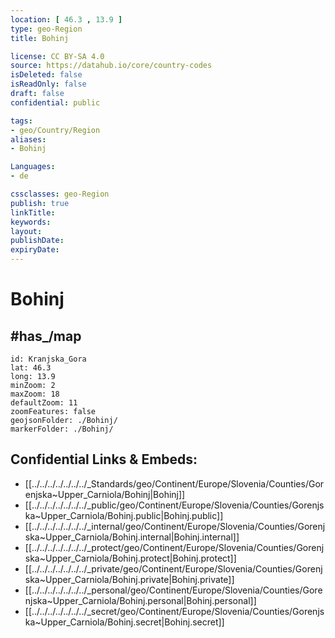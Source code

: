 ```yaml
---
location: [ 46.3 , 13.9 ] 
type: geo-Region
title: Bohinj

license: CC BY-SA 4.0
source: https://datahub.io/core/country-codes
isDeleted: false
isReadOnly: false
draft: false
confidential: public

tags:
- geo/Country/Region
aliases:
- Bohinj

Languages:
- de

cssclasses: geo-Region
publish: true
linkTitle: 
keywords: 
layout: 
publishDate: 
expiryDate: 
---
```


# Bohinj


## #has_/map 

```leaflet
id: Kranjska_Gora
lat: 46.3
long: 13.9
minZoom: 2 
maxZoom: 18
defaultZoom: 11
zoomFeatures: false 
geojsonFolder: ./Bohinj/
markerFolder: ./Bohinj/
```


## Confidential Links & Embeds: 
- [[../../../../../../../_Standards/geo/Continent/Europe/Slovenia/Counties/Gorenjska~Upper_Carniola/Bohinj|Bohinj]] 
- [[../../../../../../../_public/geo/Continent/Europe/Slovenia/Counties/Gorenjska~Upper_Carniola/Bohinj.public|Bohinj.public]] 
- [[../../../../../../../_internal/geo/Continent/Europe/Slovenia/Counties/Gorenjska~Upper_Carniola/Bohinj.internal|Bohinj.internal]] 
- [[../../../../../../../_protect/geo/Continent/Europe/Slovenia/Counties/Gorenjska~Upper_Carniola/Bohinj.protect|Bohinj.protect]] 
- [[../../../../../../../_private/geo/Continent/Europe/Slovenia/Counties/Gorenjska~Upper_Carniola/Bohinj.private|Bohinj.private]] 
- [[../../../../../../../_personal/geo/Continent/Europe/Slovenia/Counties/Gorenjska~Upper_Carniola/Bohinj.personal|Bohinj.personal]] 
- [[../../../../../../../_secret/geo/Continent/Europe/Slovenia/Counties/Gorenjska~Upper_Carniola/Bohinj.secret|Bohinj.secret]] 

